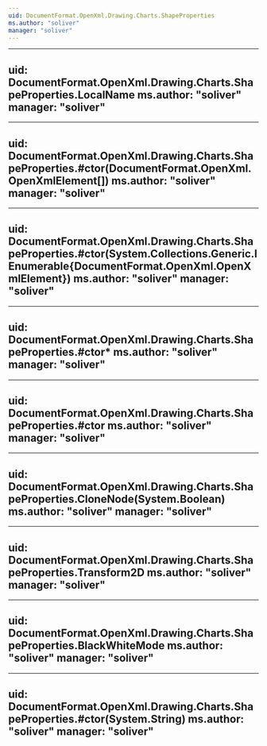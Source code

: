 ```yaml
---
uid: DocumentFormat.OpenXml.Drawing.Charts.ShapeProperties
ms.author: "soliver"
manager: "soliver"
---
```


---
uid: DocumentFormat.OpenXml.Drawing.Charts.ShapeProperties.LocalName
ms.author: "soliver"
manager: "soliver"
---

---
uid: DocumentFormat.OpenXml.Drawing.Charts.ShapeProperties.#ctor(DocumentFormat.OpenXml.OpenXmlElement[])
ms.author: "soliver"
manager: "soliver"
---

---
uid: DocumentFormat.OpenXml.Drawing.Charts.ShapeProperties.#ctor(System.Collections.Generic.IEnumerable{DocumentFormat.OpenXml.OpenXmlElement})
ms.author: "soliver"
manager: "soliver"
---

---
uid: DocumentFormat.OpenXml.Drawing.Charts.ShapeProperties.#ctor*
ms.author: "soliver"
manager: "soliver"
---

---
uid: DocumentFormat.OpenXml.Drawing.Charts.ShapeProperties.#ctor
ms.author: "soliver"
manager: "soliver"
---

---
uid: DocumentFormat.OpenXml.Drawing.Charts.ShapeProperties.CloneNode(System.Boolean)
ms.author: "soliver"
manager: "soliver"
---

---
uid: DocumentFormat.OpenXml.Drawing.Charts.ShapeProperties.Transform2D
ms.author: "soliver"
manager: "soliver"
---

---
uid: DocumentFormat.OpenXml.Drawing.Charts.ShapeProperties.BlackWhiteMode
ms.author: "soliver"
manager: "soliver"
---

---
uid: DocumentFormat.OpenXml.Drawing.Charts.ShapeProperties.#ctor(System.String)
ms.author: "soliver"
manager: "soliver"
---
